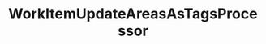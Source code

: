---
optionsClassName: 
optionsClassFullName: 
configurationSamples: []
description: A common issue with older *TFS/Azure DevOps* instances is the proliferation of `Area Paths`. With the use of `Area Path` for `Teams` and the addition of the `Node Name` column option these extensive tag hierarchies should instad be moved to tags.
className: WorkItemUpdateAreasAsTagsProcessor
typeName: Processors
architecture: v1
options: []
status: Beta
processingTarget: Work Item
classFile: /src/MigrationTools.Clients.AzureDevops.ObjectModel/Processors/WorkItemUpdateAreasAsTagsProcessor.cs
optionsClassFile: 

redirectFrom:
- /Reference/v1/Processors//
layout: reference
toc: true
permalink: /Reference/Processors/WorkItemUpdateAreasAsTagsProcessor/
title: WorkItemUpdateAreasAsTagsProcessor
categories:
- Processors
- v1
topics:
- topic: notes
  path: /Processors/WorkItemUpdateAreasAsTagsProcessor-notes.md
  exists: false
  markdown: ''
- topic: introduction
  path: /Processors/WorkItemUpdateAreasAsTagsProcessor-introduction.md
  exists: false
  markdown: ''

---